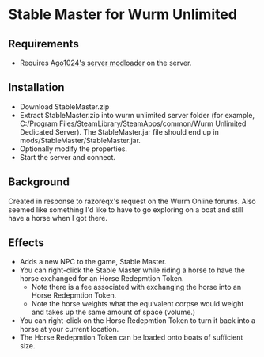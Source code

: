 # Stable Master for Wurm Unlimited

## Requirements
* Requires [Ago1024's server modloader](https://github.com/ago1024/WurmServerModLauncher/releases/latest) on the server.

## Installation
* Download StableMaster.zip
* Extract StableMaster.zip into wurm unlimited server folder 
(for example, C:/Program Files/SteamLibrary/SteamApps/common/Wurm Unlimited Dedicated Server). 
The StableMaster.jar file should end up in mods/StableMaster/StableMaster.jar.
* Optionally modify the properties.
* Start the server and connect.

## Background
Created in response to razoreqx's request on the Wurm Online forums. Also seemed like something I'd like to have to go 
exploring on a boat and still have a horse when I got there.

## Effects
* Adds a new NPC to the game, Stable Master.
* You can right-click the Stable Master while riding a horse to have the horse exchanged for an Horse Redepmtion Token.
  * Note there is a fee associated with exchanging the horse into an Horse Redepmtion Token.
  * Note the horse weights what the equivalent corpse would weight and takes up the same amount of space (volume.)
* You can right-click on the Horse Redepmtion Token to turn it back into a horse at your current location.
* The Horse Redepmtion Token can be loaded onto boats of sufficient size.